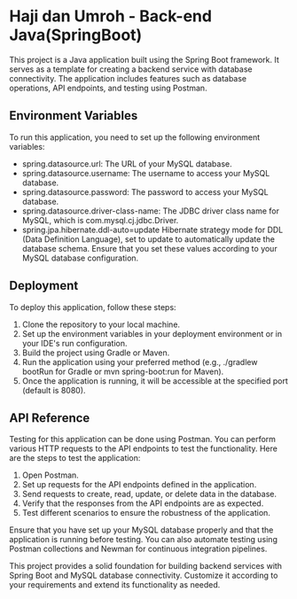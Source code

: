 # Haji dan Umroh - Back-end Java(SpringBoot)

This project is a Java application built using the Spring Boot framework. It serves as a template for creating a backend service with database connectivity. The application includes features such as database operations, API endpoints, and testing using Postman.

## Environment Variables

To run this application, you need to set up the following environment variables:

- spring.datasource.url: The URL of your MySQL database.
- spring.datasource.username: The username to access your MySQL database.
- spring.datasource.password: The password to access your MySQL database.
- spring.datasource.driver-class-name: The JDBC driver class name for MySQL, which is com.mysql.cj.jdbc.Driver.
- spring.jpa.hibernate.ddl-auto=update
  Hibernate strategy mode for DDL (Data Definition Language), set to update to automatically update the database schema.
  Ensure that you set these values according to your MySQL database configuration.

## Deployment

To deploy this application, follow these steps:

1. Clone the repository to your local machine.
2. Set up the environment variables in your deployment environment or in your IDE's run configuration.
3. Build the project using Gradle or Maven.
4. Run the application using your preferred method (e.g., ./gradlew bootRun for Gradle or mvn spring-boot:run for Maven).
5. Once the application is running, it will be accessible at the specified port (default is 8080).

## API Reference

Testing for this application can be done using Postman. You can perform various HTTP requests to the API endpoints to test the functionality. Here are the steps to test the application:

1. Open Postman.
2. Set up requests for the API endpoints defined in the application.
3. Send requests to create, read, update, or delete data in the database.
4. Verify that the responses from the API endpoints are as expected.
5. Test different scenarios to ensure the robustness of the application.

Ensure that you have set up your MySQL database properly and that the application is running before testing. You can also automate testing using Postman collections and Newman for continuous integration pipelines.

This project provides a solid foundation for building backend services with Spring Boot and MySQL database connectivity. Customize it according to your requirements and extend its functionality as needed.
